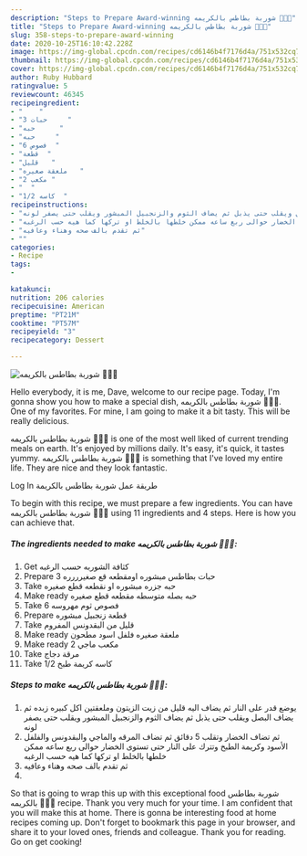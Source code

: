 ```yaml
---
description: "Steps to Prepare Award-winning شوربة بطاطس بالكريمه 🥔🍵🥄"
title: "Steps to Prepare Award-winning شوربة بطاطس بالكريمه 🥔🍵🥄"
slug: 358-steps-to-prepare-award-winning
date: 2020-10-25T16:10:42.228Z
image: https://img-global.cpcdn.com/recipes/cd6146b4f7176d4a/751x532cq70/الصورة-الرئيسية-لوصفةشوربة-بطاطس-بالكريمه-🥔🍵🥄.jpg
thumbnail: https://img-global.cpcdn.com/recipes/cd6146b4f7176d4a/751x532cq70/الصورة-الرئيسية-لوصفةشوربة-بطاطس-بالكريمه-🥔🍵🥄.jpg
cover: https://img-global.cpcdn.com/recipes/cd6146b4f7176d4a/751x532cq70/الصورة-الرئيسية-لوصفةشوربة-بطاطس-بالكريمه-🥔🍵🥄.jpg
author: Ruby Hubbard
ratingvalue: 5
reviewcount: 46345
recipeingredient:
- "    "
- "3 حبات     "
- "حبه      "
- "حبه     "
- "6 فصوص  "
- "قطعة  "
- "قليل   "
- "ملعقة صغيره   "
- "2 مكعب "
- "  "
- "1/2 كاسه  "
recipeinstructions:
- "يوضع قدر على النار ثم يضاف اليه قليل من زيت الزيتون وملعقتين اكل كبيره زبده ثم يضاف البصل ويقلب حتى يذبل ثم يضاف الثوم والزنجبيل المبشور ويقلب حتى يصفر لونه"
- "ثم تضاف الخضار وتقلب 5 دقائق ثم تضاف المرقه والماجي والبقدونس والفلفل الأسود وكريمة الطبخ وتترك على النار حتى تستوى الخضار حوالى ربع ساعه ممكن خلطها بالخلط او تركها كما هيه حسب الرغبه"
- "ثم تقدم بالف صحه وهناء وعافيه"
- ""
categories:
- Recipe
tags:
- 

katakunci:  
nutrition: 206 calories
recipecuisine: American
preptime: "PT21M"
cooktime: "PT57M"
recipeyield: "3"
recipecategory: Dessert

---
```



![شوربة بطاطس بالكريمه 🥔🍵🥄](https://img-global.cpcdn.com/recipes/cd6146b4f7176d4a/751x532cq70/الصورة-الرئيسية-لوصفةشوربة-بطاطس-بالكريمه-🥔🍵🥄.jpg)

Hello everybody, it is me, Dave, welcome to our recipe page. Today, I'm gonna show you how to make a special dish, شوربة بطاطس بالكريمه 🥔🍵🥄. One of my favorites. For mine, I am going to make it a bit tasty. This will be really delicious.

شوربة بطاطس بالكريمه 🥔🍵🥄 is one of the most well liked of current trending meals on earth. It's enjoyed by millions daily. It's easy, it's quick, it tastes yummy. شوربة بطاطس بالكريمه 🥔🍵🥄 is something that I've loved my entire life. They are nice and they look fantastic.

Log In طريقة عمل شوربة بطاطس بالكريمة


To begin with this recipe, we must prepare a few ingredients. You can have شوربة بطاطس بالكريمه 🥔🍵🥄 using 11 ingredients and 4 steps. Here is how you can achieve that.

<!--inarticleads1-->

##### The ingredients needed to make شوربة بطاطس بالكريمه 🥔🍵🥄:

1. Get  كثافة الشوربه حسب الرغبه
1. Prepare 3 حبات بطاطس مبشوره اومقطعه قع صغيرررره
1. Take حبه جزره مبشوره او نقطعه قطع صغيره
1. Make ready حبه بصله متوسطه مقطعه قطع صغيره
1. Take 6 فصوص ثوم مهروسه
1. Prepare قطعة زنجبيل مبشوره
1. Take قليل من البقدونس المفروم
1. Make ready ملعقة صغيره فلفل اسود مطحون
1. Make ready 2 مكعب ماجي
1. Take  مرقة دجاج
1. Take 1/2 كاسه كريمة طبخ




<!--inarticleads2-->

##### Steps to make شوربة بطاطس بالكريمه 🥔🍵🥄:

1. يوضع قدر على النار ثم يضاف اليه قليل من زيت الزيتون وملعقتين اكل كبيره زبده ثم يضاف البصل ويقلب حتى يذبل ثم يضاف الثوم والزنجبيل المبشور ويقلب حتى يصفر لونه
1. ثم تضاف الخضار وتقلب 5 دقائق ثم تضاف المرقه والماجي والبقدونس والفلفل الأسود وكريمة الطبخ وتترك على النار حتى تستوى الخضار حوالى ربع ساعه ممكن خلطها بالخلط او تركها كما هيه حسب الرغبه
1. ثم تقدم بالف صحه وهناء وعافيه
1. 




So that is going to wrap this up with this exceptional food شوربة بطاطس بالكريمه 🥔🍵🥄 recipe. Thank you very much for your time. I am confident that you will make this at home. There is gonna be interesting food at home recipes coming up. Don't forget to bookmark this page in your browser, and share it to your loved ones, friends and colleague. Thank you for reading. Go on get cooking!
